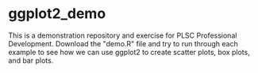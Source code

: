# ggplot2_demo

This is a demonstration repository and exercise for PLSC Professional Development. Download the "demo.R" file and try to run through each example to see how we can use ggplot2 to create scatter plots, box plots, and bar plots.
